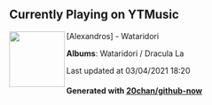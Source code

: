 ## Currently Playing on YTMusic

[<img align="left" width="100" src="https://lh3.googleusercontent.com/tjlNskEQEkZ6ytnTS_vWFMlocOhYcBPvonRd6IbCaeq14PN2EYU_-w_qInFBHbxL0fpueoGTFjVzj-k">](https://music.youtube.com/watch?v=b_bjtIeqIR4)

[Alexandros] - Wataridori

**Albums**: Wataridori / Dracula La

Last updated at 03/04/2021 18:20

#### Generated with [20chan/github-now](https://github.com/20chan/github-now)


<!--
**20chan/20chan** is a ✨ _special_ ✨ repository because its `README.md` (this file) appears on your GitHub profile.

Here are some ideas to get you started:

- 🔭 I’m currently working on ...
- 🌱 I’m currently learning ...
- 👯 I’m looking to collaborate on ...
- 🤔 I’m looking for help with ...
- 💬 Ask me about ...
- 📫 How to reach me: ...
- 😄 Pronouns: ...
- ⚡ Fun fact: ...
-->
